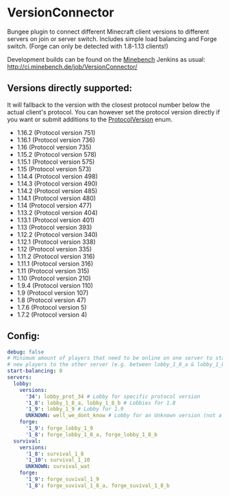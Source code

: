 # VersionConnector
Bungee plugin to connect different Minecraft client versions to different servers on join or server switch. Includes simple load balancing and Forge switch. (Forge can only be detected with 1.8-1.13 clients!)

Development builds can be found on the [Minebench](https://www.minebench.de) Jenkins as usual: http://ci.minebench.de/job/VersionConnector/

## Versions directly supported:

It will fallback to the version with the closest protocol number below the actual client's protocol. You can however set the protocol version directly if you want or submit additions to the [ProtocolVersion](https://github.com/Minebench/VersionConnector/blob/master/src/main/java/de/themoep/versionconnector/ProtocolVersion.java) enum.

- 1.16.2 (Protocol version 751)
- 1.16.1 (Protocol version 736)
- 1.16 (Protocol version 735)
- 1.15.2 (Protocol version 578)
- 1.15.1 (Protocol version 575)
- 1.15 (Protocol version 573)
- 1.14.4 (Protocol version 498)
- 1.14.3 (Protocol version 490)
- 1.14.2 (Protocol version 485)
- 1.14.1 (Protocol version 480)
- 1.14 (Protocol version 477)
- 1.13.2 (Protocol version 404)
- 1.13.1 (Protocol version 401)
- 1.13 (Protocol version 393)
- 1.12.2 (Protocol version 340)
- 1.12.1 (Protocol version 338)
- 1.12 (Protocol version 335)
- 1.11.2 (Protocol version 316)
- 1.11.1 (Protocol version 316)
- 1.11 (Protocol version 315)
- 1.10 (Protocol version 210)
- 1.9.4 (Protocol version 110)
- 1.9 (Protocol version 107)
- 1.8 (Protocol version 47)
- 1.7.6 (Protocol version 5)
- 1.7.2 (Protocol version 4)

## Config:

``` yaml
debug: false
# Minimum amount of players that need to be online on one server to start balancing
# new players to the other server (e.g. between lobby_1_8_a & lobby_1_8_b)
start-balancing: 0
servers:
  lobby:
    versions:
      '34': lobby_prot_34 # Lobby for specific protocol version
      '1_8': lobby_1_8_a, lobby_1_8_b # Lobbies for 1.8
      '1_9': lobby_1_9 # Lobby for 1.9
      UNKNOWN: well_we_dont_know # Lobby for an Unknown version (not a fallback if no config for version was found!)
    forge:
      '1_9': forge_lobby_1_9
      '1_8': forge_lobby_1_8_a, forge_lobby_1_8_b
  survival:
    versions:
      '1_8': survival_1_8
      '1_10': survival_1_10
      UNKNOWN: survival_wat
    forge:
      '1_9': forge_suvival_1_9
      '1_8': forge_suvival_1_8_a, forge_suvival_1_8_b
```
